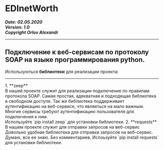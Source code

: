 
# EDInetWorth

***Date: 02.05.2020***<br>
***Version: 1.0***<br>
***Copyright Orlov Alexandr***<br>

-----------------------------------------------------------------------------------------------
Подключение к веб-сервисам по протоколу SOAP на языке программирования python.
-----------------------------------------------------------------------------------------------

Используються **библиотеки** для реализации проекта:
<hr>
1. **zeep**<br>
В нашей проекте служит для реализации подключение по правилам протокола SOAP.
Самая простая, адекватная и подходящая библиотека в свободном доступе. Так же библиотека поддерживает аутентификацию на веб-сервисе, что являеться на мало важным. Многие сервисы требуют аутентификацию пользователя для подключения к ним.<br>
Используйте `pip install zeep` для установки библиотеки.
2. **requests**<br>
В нашем проекте служит для отправки запросов на веб-сервис
Довольно удобная библиотека для отправки запросов на веб-сервис. Думаю, все ее знаю. Без комментариев.
Испоьзуйте `pip install requests` для установки библиотеки.
